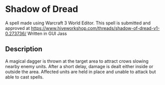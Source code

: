 # Shadow of Dread
A spell made using Warcraft 3 World Editor. This spell is submitted and approved at https://www.hiveworkshop.com/threads/shadow-of-dread-v1-0.273736/ Written in GUI Jass

## Description
A magical dagger is thrown at the target area to attract crows slowing nearby enemy units. After a short delay, damage is dealt either inside or outside the area. Affected units are held in place and unable to attack but able to cast spells.

